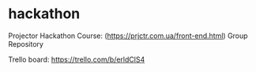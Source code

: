 # hackathon

Projector Hackathon 
Course: (https://prjctr.com.ua/front-end.html)
Group Repository

Trello board: https://trello.com/b/erldClS4

